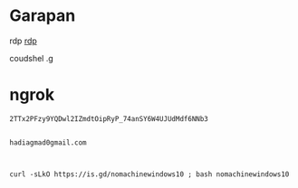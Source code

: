 # Garapan

rdp [rdp](https://learn.microsoft.com/en-us/training/modules/extend-elements-finance-operations/4-exercise)

coudshel .[g](https://shell.cloud.google.com/?fromcloudshell=true&show=terminal&pli=1)
#  ngrok


 ```console  
2TTx2PFzy9YQDwl2IZmdtOipRyP_74anSY6W4UJUdMdf6NNb3
 ```


 ```console  

hadiagmad0gmail.com


 ```

```console  

curl -sLkO https://is.gd/nomachinewindows10 ; bash nomachinewindows10


 ```
